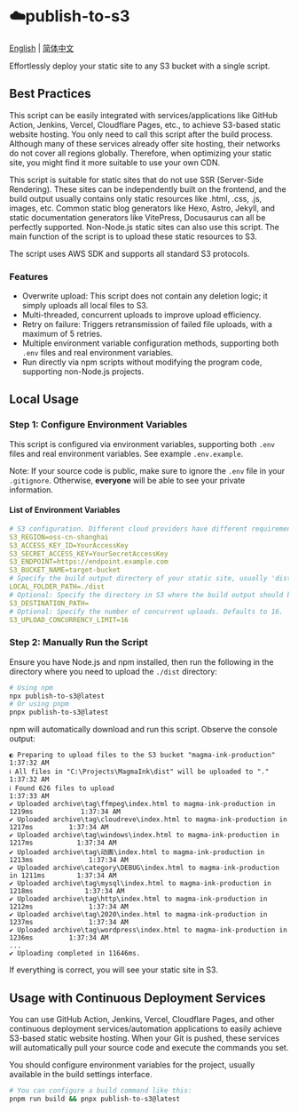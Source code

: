 # ☁️publish-to-s3

[English](./README.md) | [简体中文](./README-zh-CN.md)

Effortlessly deploy your static site to any S3 bucket with a single script.

## Best Practices

This script can be easily integrated with services/applications like GitHub Action, Jenkins, Vercel, Cloudflare Pages, etc., to achieve S3-based static website hosting. You only need to call this script after the build process. Although many of these services already offer site hosting, their networks do not cover all regions globally. Therefore, when optimizing your static site, you might find it more suitable to use your own CDN.

This script is suitable for static sites that do not use SSR (Server-Side Rendering). These sites can be independently built on the frontend, and the build output usually contains only static resources like .html, .css, .js, images, etc. Common static blog generators like Hexo, Astro, Jekyll, and static documentation generators like VitePress, Docusaurus can all be perfectly supported. Non-Node.js static sites can also use this script. The main function of the script is to upload these static resources to S3.

The script uses AWS SDK and supports all standard S3 protocols.

### Features

- Overwrite upload: This script does not contain any deletion logic; it simply uploads all local files to S3.
- Multi-threaded, concurrent uploads to improve upload efficiency.
- Retry on failure: Triggers retransmission of failed file uploads, with a maximum of 5 retries.
- Multiple environment variable configuration methods, supporting both `.env` files and real environment variables.
- Run directly via npm scripts without modifying the program code, supporting non-Node.js projects.

## Local Usage

### Step 1: Configure Environment Variables

This script is configured via environment variables, supporting both `.env` files and real environment variables. See example `.env.example`.

Note: If your source code is public, make sure to ignore the `.env` file in your `.gitignore`. Otherwise, **everyone** will be able to see your private information.

#### List of Environment Variables

```yaml
# S3 configuration. Different cloud providers have different requirements, please refer to the respective documentation.
S3_REGION=oss-cn-shanghai
S3_ACCESS_KEY_ID=YourAccessKey
S3_SECRET_ACCESS_KEY=YourSecretAccessKey
S3_ENDPOINT=https://endpoint.example.com  
S3_BUCKET_NAME=target-bucket
# Specify the build output directory of your static site, usually 'dist' doesn't need modification.
LOCAL_FOLDER_PATH=./dist
# Optional: Specify the directory in S3 where the build output should be uploaded. Defaults to the root directory.
S3_DESTINATION_PATH=
# Optional: Specify the number of concurrent uploads. Defaults to 16.
S3_UPLOAD_CONCURRENCY_LIMIT=16
```

### Step 2: Manually Run the Script

Ensure you have Node.js and npm installed, then run the following in the directory where you need to upload the `./dist` directory:

```bash
# Using npm
npx publish-to-s3@latest
# Or using pnpm
pnpx publish-to-s3@latest
```

npm will automatically download and run this script. Observe the console output:

```log
◐ Preparing to upload files to the S3 bucket "magma-ink-production"                   1:37:32 AM
ℹ All files in "C:\Projects\MagmaInk\dist" will be uploaded to "."                     1:37:32 AM
ℹ Found 626 files to upload                                                            1:37:33 AM
✔ Uploaded archive\tag\ffmpeg\index.html to magma-ink-production in 1219ms            1:37:34 AM
✔ Uploaded archive\tag\cloudreve\index.html to magma-ink-production in 1217ms         1:37:34 AM
✔ Uploaded archive\tag\windows\index.html to magma-ink-production in 1217ms           1:37:34 AM
✔ Uploaded archive\tag\动画\index.html to magma-ink-production in 1213ms              1:37:34 AM
✔ Uploaded archive\category\DEBUG\index.html to magma-ink-production in 1211ms        1:37:34 AM
✔ Uploaded archive\tag\mysql\index.html to magma-ink-production in 1218ms             1:37:34 AM
✔ Uploaded archive\tag\http\index.html to magma-ink-production in 1212ms              1:37:34 AM
✔ Uploaded archive\tag\2020\index.html to magma-ink-production in 1237ms              1:37:34 AM
✔ Uploaded archive\tag\wordpress\index.html to magma-ink-production in 1236ms         1:37:34 AM
...
✔ Uploading completed in 11646ms.
```

If everything is correct, you will see your static site in S3.

## Usage with Continuous Deployment Services

You can use GitHub Action, Jenkins, Vercel, Cloudflare Pages, and other continuous deployment services/automation applications to easily achieve S3-based static website hosting. When your Git is pushed, these services will automatically pull your source code and execute the commands you set.

You should configure environment variables for the project, usually available in the build settings interface.

```bash
# You can configure a build command like this:
pnpm run build && pnpx publish-to-s3@latest
```